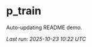 # p_train

Auto-updating README demo.

<!--START_SECTION:status-->
_Last run: 2025-10-23 10:22 UTC_
<!--END_SECTION:status-->







































































































































































































































































































































































































































































































































































































































































































































































































































































































































































































































































































































































































































































































































































































































































































